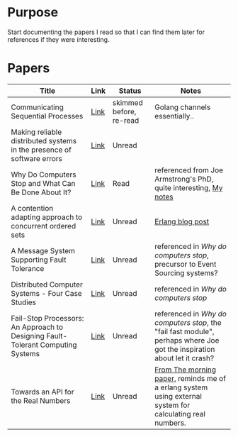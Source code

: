 # Purpose

Start documenting the papers I read so that I can find them later for
references if they were interesting.

# Papers

| Title                                                                           | Link                                                 | Status                  | Notes                                                                                                                                                                                |
|---------------------------------------------------------------------------------|------------------------------------------------------|-------------------------|--------------------------------------------------------------------------------------------------------------------------------------------------------------------------------------|
| Communicating Sequential Processes                                              | [Link](csp.pdf)                                      | skimmed before, re-read | Golang channels essentially..                                                                                                                                                        |
| Making reliable distributed systems in the presence of software errors          | [Link](armstrong_thesis_2003.pdf)                    | Unread                  |                                                                                                                                                                                      |
| Why Do Computers Stop and What Can Be Done About It?                            | [Link](tandem_computers_why_computers_stop_85.7.pdf) | Read                    | referenced from Joe Armstrong's PhD, quite interesting, [My notes](notes/gray_why_do_computers_stop.md)                                                                              |
| A contention adapting approach to concurrent ordered sets                       | [Link](ordered_sets.pdf.pdf)                         | Unread                  | [Erlang blog post](https://blog.erlang.org/the-new-scalable-ets-ordered_set/)                                                                                                        |
| A Message System Supporting Fault Tolerance                                     | [Link](borg-1983.pdf)                                | Unread                  | referenced in *Why do computers stop*, precursor to Event Sourcing systems?                                                                                                          |
| Distributed Computer Systems - Four Case Studies                                | [Link](TR-85.5.pdf)                                  | Unread                  | referenced in *Why do computers stop*                                                                                                                                                |
| Fail-Stop Processors: An Approach to Designing Fault-Tolerant Computing Systems | [Link](357369.357371.pdf)                            | Unread                  | referenced in *Why do computers stop*, the "fail fast module", perhaps where Joe got the inspiration about let it crash?                                                             |
| Towards an API for the Real Numbers                                             | [Link](3385412.3386037.pdf)                          | Unread                        | [From The morning paper](https://blog.acolyer.org/2020/10/02/toward-an-api-for-the-real-numbers/), reminds me of a erlang system using external system for calculating real numbers. |

